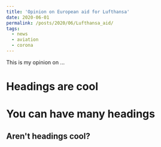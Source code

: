 ```yaml
---
title: 'Opinion on European aid for Lufthansa'
date: 2020-06-01
permalink: /posts/2020/06/Lufthansa_aid/
tags:
  - news
  - aviation
  - corona
---
```


This is my opinion on ...

Headings are cool
======

You can have many headings
======

Aren't headings cool?
------
